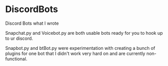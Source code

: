 # DiscordBots
Discord Bots what I wrote

Snapchat.py and Voicebot.py are both usable bots ready for you to hook up to ur discord. 

Snapbot.py and btBot.py were experimentation with creating a bunch of plugins for one bot that I didn't work very hard on and are currently non-functional. 

